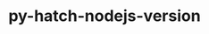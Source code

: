 ---
title: "py-hatch-nodejs-version"
layout: cache
categories: [package, develop-2024-12-01]
meta: {"versions": ["0.3.2"], "compilers": ["gcc@=11.1.0", "gcc@=11.4.0", "gcc@=7.3.1", "gcc@=9.4.0", "oneapi@=2024.2.1"], "oss": ["amzn2", "ubuntu20.04", "ubuntu22.04"], "platforms": ["linux"], "targets": ["aarch64", "neoverse_n1", "neoverse_v1", "neoverse_v2", "ppc64le", "x86_64_v3"], "stacks": ["aws-isc", "aws-isc-aarch64", "data-vis-sdk", "e4s", "e4s-neoverse-v2", "e4s-neoverse_v1", "e4s-oneapi", "e4s-power", "root"], "num_specs": 18, "num_specs_by_stack": {"aws-isc-aarch64": 2, "root": 18, "aws-isc": 1, "e4s-power": 3, "data-vis-sdk": 1, "e4s-neoverse_v1": 3, "e4s-neoverse-v2": 2, "e4s": 3, "e4s-oneapi": 3}}
spec_details: [{"hash": "k6lkfjd2tsn4c6e6jmyuofaujsjshpz7", "compiler": "gcc@=7.3.1", "versions": ["0.3.2"], "os": "amzn2", "platform": "linux", "target": "aarch64", "variants": ["build_system=python_pip"], "stacks": ["aws-isc-aarch64", "root"], "size": "-", "tarball": "https://binaries.spack.io/develop-2024-12-01/build_cache/linux-amzn2-aarch64/gcc-7.3.1/py-hatch-nodejs-version-0.3.2/linux-amzn2-aarch64-gcc-7.3.1-py-hatch-nodejs-version-0.3.2-k6lkfjd2tsn4c6e6jmyuofaujsjshpz7.spack"}, {"hash": "ggu43f522gnsezcbxj3yiaij2rn5dyir", "compiler": "gcc@=7.3.1", "versions": ["0.3.2"], "os": "amzn2", "platform": "linux", "target": "neoverse_n1", "variants": ["build_system=python_pip"], "stacks": ["aws-isc-aarch64", "root"], "size": "-", "tarball": "https://binaries.spack.io/develop-2024-12-01/build_cache/linux-amzn2-neoverse_n1/gcc-7.3.1/py-hatch-nodejs-version-0.3.2/linux-amzn2-neoverse_n1-gcc-7.3.1-py-hatch-nodejs-version-0.3.2-ggu43f522gnsezcbxj3yiaij2rn5dyir.spack"}, {"hash": "vohdtolojlm4mmk4gsxrwre34dzdcbzs", "compiler": "gcc@=7.3.1", "versions": ["0.3.2"], "os": "amzn2", "platform": "linux", "target": "x86_64_v3", "variants": ["build_system=python_pip"], "stacks": ["root", "aws-isc"], "size": "-", "tarball": "https://binaries.spack.io/develop-2024-12-01/build_cache/linux-amzn2-x86_64_v3/gcc-7.3.1/py-hatch-nodejs-version-0.3.2/linux-amzn2-x86_64_v3-gcc-7.3.1-py-hatch-nodejs-version-0.3.2-vohdtolojlm4mmk4gsxrwre34dzdcbzs.spack"}, {"hash": "x4whixmtjfjxwyc3sj7oo3v6xrfqjjkg", "compiler": "gcc@=9.4.0", "versions": ["0.3.2"], "os": "ubuntu20.04", "platform": "linux", "target": "ppc64le", "variants": ["build_system=python_pip"], "stacks": ["e4s-power", "root"], "size": "-", "tarball": "https://binaries.spack.io/develop-2024-12-01/build_cache/linux-ubuntu20.04-ppc64le/gcc-9.4.0/py-hatch-nodejs-version-0.3.2/linux-ubuntu20.04-ppc64le-gcc-9.4.0-py-hatch-nodejs-version-0.3.2-x4whixmtjfjxwyc3sj7oo3v6xrfqjjkg.spack"}, {"hash": "ewilkwgxdm3dlfft2pnoiod7gqyjncrw", "compiler": "gcc@=9.4.0", "versions": ["0.3.2"], "os": "ubuntu20.04", "platform": "linux", "target": "ppc64le", "variants": ["build_system=python_pip"], "stacks": ["e4s-power", "root"], "size": "-", "tarball": "https://binaries.spack.io/develop-2024-12-01/build_cache/linux-ubuntu20.04-ppc64le/gcc-9.4.0/py-hatch-nodejs-version-0.3.2/linux-ubuntu20.04-ppc64le-gcc-9.4.0-py-hatch-nodejs-version-0.3.2-ewilkwgxdm3dlfft2pnoiod7gqyjncrw.spack"}, {"hash": "zybrv5tcsfls2xdj7t22nybhkfrhdp74", "compiler": "gcc@=9.4.0", "versions": ["0.3.2"], "os": "ubuntu20.04", "platform": "linux", "target": "ppc64le", "variants": ["build_system=python_pip"], "stacks": ["e4s-power", "root"], "size": "-", "tarball": "https://binaries.spack.io/develop-2024-12-01/build_cache/linux-ubuntu20.04-ppc64le/gcc-9.4.0/py-hatch-nodejs-version-0.3.2/linux-ubuntu20.04-ppc64le-gcc-9.4.0-py-hatch-nodejs-version-0.3.2-zybrv5tcsfls2xdj7t22nybhkfrhdp74.spack"}, {"hash": "mrb2oxxwjtr6ogikjudjjosukifkkyhv", "compiler": "gcc@=11.1.0", "versions": ["0.3.2"], "os": "ubuntu20.04", "platform": "linux", "target": "x86_64_v3", "variants": ["build_system=python_pip"], "stacks": ["root", "data-vis-sdk"], "size": "-", "tarball": "https://binaries.spack.io/develop-2024-12-01/build_cache/linux-ubuntu20.04-x86_64_v3/gcc-11.1.0/py-hatch-nodejs-version-0.3.2/linux-ubuntu20.04-x86_64_v3-gcc-11.1.0-py-hatch-nodejs-version-0.3.2-mrb2oxxwjtr6ogikjudjjosukifkkyhv.spack"}, {"hash": "fddh3te4i2daln2x7vshta5f6szkwnhd", "compiler": "gcc@=11.4.0", "versions": ["0.3.2"], "os": "ubuntu22.04", "platform": "linux", "target": "neoverse_v1", "variants": ["build_system=python_pip"], "stacks": ["root", "e4s-neoverse_v1"], "size": "-", "tarball": "https://binaries.spack.io/develop-2024-12-01/build_cache/linux-ubuntu22.04-neoverse_v1/gcc-11.4.0/py-hatch-nodejs-version-0.3.2/linux-ubuntu22.04-neoverse_v1-gcc-11.4.0-py-hatch-nodejs-version-0.3.2-fddh3te4i2daln2x7vshta5f6szkwnhd.spack"}, {"hash": "v257g5i5aknfc3b4i7sflsvdyvir3ows", "compiler": "gcc@=11.4.0", "versions": ["0.3.2"], "os": "ubuntu22.04", "platform": "linux", "target": "neoverse_v1", "variants": ["build_system=python_pip"], "stacks": ["root", "e4s-neoverse_v1"], "size": "-", "tarball": "https://binaries.spack.io/develop-2024-12-01/build_cache/linux-ubuntu22.04-neoverse_v1/gcc-11.4.0/py-hatch-nodejs-version-0.3.2/linux-ubuntu22.04-neoverse_v1-gcc-11.4.0-py-hatch-nodejs-version-0.3.2-v257g5i5aknfc3b4i7sflsvdyvir3ows.spack"}, {"hash": "vuxxzxjpffp3ryw63usjwspgy5xgdowc", "compiler": "gcc@=11.4.0", "versions": ["0.3.2"], "os": "ubuntu22.04", "platform": "linux", "target": "neoverse_v1", "variants": ["build_system=python_pip"], "stacks": ["root", "e4s-neoverse_v1"], "size": "-", "tarball": "https://binaries.spack.io/develop-2024-12-01/build_cache/linux-ubuntu22.04-neoverse_v1/gcc-11.4.0/py-hatch-nodejs-version-0.3.2/linux-ubuntu22.04-neoverse_v1-gcc-11.4.0-py-hatch-nodejs-version-0.3.2-vuxxzxjpffp3ryw63usjwspgy5xgdowc.spack"}, {"hash": "hwzd2oti4a52so7g33kj5rkcu7wdodra", "compiler": "gcc@=11.4.0", "versions": ["0.3.2"], "os": "ubuntu22.04", "platform": "linux", "target": "neoverse_v2", "variants": ["build_system=python_pip"], "stacks": ["root", "e4s-neoverse-v2"], "size": "-", "tarball": "https://binaries.spack.io/develop-2024-12-01/build_cache/linux-ubuntu22.04-neoverse_v2/gcc-11.4.0/py-hatch-nodejs-version-0.3.2/linux-ubuntu22.04-neoverse_v2-gcc-11.4.0-py-hatch-nodejs-version-0.3.2-hwzd2oti4a52so7g33kj5rkcu7wdodra.spack"}, {"hash": "m3ukvbbvseqpskzqpmnbh7o3yj2xvjrp", "compiler": "gcc@=11.4.0", "versions": ["0.3.2"], "os": "ubuntu22.04", "platform": "linux", "target": "neoverse_v2", "variants": ["build_system=python_pip"], "stacks": ["root", "e4s-neoverse-v2"], "size": "-", "tarball": "https://binaries.spack.io/develop-2024-12-01/build_cache/linux-ubuntu22.04-neoverse_v2/gcc-11.4.0/py-hatch-nodejs-version-0.3.2/linux-ubuntu22.04-neoverse_v2-gcc-11.4.0-py-hatch-nodejs-version-0.3.2-m3ukvbbvseqpskzqpmnbh7o3yj2xvjrp.spack"}, {"hash": "dmzmi5o62htkzn5pjikdp2l4ezsx23dc", "compiler": "gcc@=11.4.0", "versions": ["0.3.2"], "os": "ubuntu22.04", "platform": "linux", "target": "x86_64_v3", "variants": ["build_system=python_pip"], "stacks": ["root", "e4s"], "size": "-", "tarball": "https://binaries.spack.io/develop-2024-12-01/build_cache/linux-ubuntu22.04-x86_64_v3/gcc-11.4.0/py-hatch-nodejs-version-0.3.2/linux-ubuntu22.04-x86_64_v3-gcc-11.4.0-py-hatch-nodejs-version-0.3.2-dmzmi5o62htkzn5pjikdp2l4ezsx23dc.spack"}, {"hash": "7qjh6al4kdz5ati7kbeytcz3dlpqdx4m", "compiler": "gcc@=11.4.0", "versions": ["0.3.2"], "os": "ubuntu22.04", "platform": "linux", "target": "x86_64_v3", "variants": ["build_system=python_pip"], "stacks": ["root", "e4s"], "size": "-", "tarball": "https://binaries.spack.io/develop-2024-12-01/build_cache/linux-ubuntu22.04-x86_64_v3/gcc-11.4.0/py-hatch-nodejs-version-0.3.2/linux-ubuntu22.04-x86_64_v3-gcc-11.4.0-py-hatch-nodejs-version-0.3.2-7qjh6al4kdz5ati7kbeytcz3dlpqdx4m.spack"}, {"hash": "nthnx45j5og4ivjhsyc2fwd4m6hfrusx", "compiler": "gcc@=11.4.0", "versions": ["0.3.2"], "os": "ubuntu22.04", "platform": "linux", "target": "x86_64_v3", "variants": ["build_system=python_pip"], "stacks": ["root", "e4s"], "size": "-", "tarball": "https://binaries.spack.io/develop-2024-12-01/build_cache/linux-ubuntu22.04-x86_64_v3/gcc-11.4.0/py-hatch-nodejs-version-0.3.2/linux-ubuntu22.04-x86_64_v3-gcc-11.4.0-py-hatch-nodejs-version-0.3.2-nthnx45j5og4ivjhsyc2fwd4m6hfrusx.spack"}, {"hash": "23al75kwahzwh7dbqfbtozh33alzs5kx", "compiler": "oneapi@=2024.2.1", "versions": ["0.3.2"], "os": "ubuntu22.04", "platform": "linux", "target": "x86_64_v3", "variants": ["build_system=python_pip"], "stacks": ["root", "e4s-oneapi"], "size": "-", "tarball": "https://binaries.spack.io/develop-2024-12-01/build_cache/linux-ubuntu22.04-x86_64_v3/oneapi-2024.2.1/py-hatch-nodejs-version-0.3.2/linux-ubuntu22.04-x86_64_v3-oneapi-2024.2.1-py-hatch-nodejs-version-0.3.2-23al75kwahzwh7dbqfbtozh33alzs5kx.spack"}, {"hash": "urcxpqsvrbbosdvgr5tbnw3qmuqt3rqx", "compiler": "oneapi@=2024.2.1", "versions": ["0.3.2"], "os": "ubuntu22.04", "platform": "linux", "target": "x86_64_v3", "variants": ["build_system=python_pip"], "stacks": ["root", "e4s-oneapi"], "size": "-", "tarball": "https://binaries.spack.io/develop-2024-12-01/build_cache/linux-ubuntu22.04-x86_64_v3/oneapi-2024.2.1/py-hatch-nodejs-version-0.3.2/linux-ubuntu22.04-x86_64_v3-oneapi-2024.2.1-py-hatch-nodejs-version-0.3.2-urcxpqsvrbbosdvgr5tbnw3qmuqt3rqx.spack"}, {"hash": "md2qnxn66mdhbw3i64ka6defksdqxiku", "compiler": "oneapi@=2024.2.1", "versions": ["0.3.2"], "os": "ubuntu22.04", "platform": "linux", "target": "x86_64_v3", "variants": ["build_system=python_pip"], "stacks": ["root", "e4s-oneapi"], "size": "-", "tarball": "https://binaries.spack.io/develop-2024-12-01/build_cache/linux-ubuntu22.04-x86_64_v3/oneapi-2024.2.1/py-hatch-nodejs-version-0.3.2/linux-ubuntu22.04-x86_64_v3-oneapi-2024.2.1-py-hatch-nodejs-version-0.3.2-md2qnxn66mdhbw3i64ka6defksdqxiku.spack"}]
---